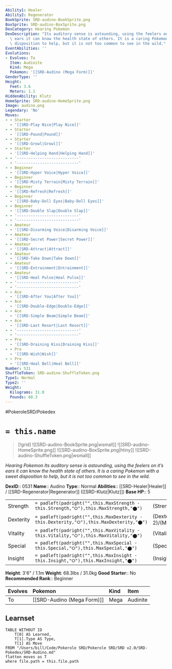 ```yaml
---
Ability1: Healer
Ability2: Regenerator
BookSprite: SRD-audino-BookSprite.png
BoxSprite: SRD-audino-BoxSprite.png
DexCategory: Hearing Pokemon
DexDescription: "Its auditory sense is astounding, using the feelers on it\u2019s\
  \ ears it can know the health state of others. It is a caring Pokemon with a sweet\
  \ disposition to help, but it is not too common to see in the wild."
EventAbilities: ''
Evolutions:
- Evolves: To
  Item: Audinite
  Kind: Mega
  Pokemon: '[[SRD-Audino (Mega Form)]]'
GenderType: ''
Height:
  Feet: 3.6
  Meters: 1.1
HiddenAbility: Klutz
HomeSprite: SRD-audino-HomeSprite.png
Image: audino.png
Legendary: 'No'
Moves:
- - Starter
  - '[[SRD-Play Nice|Play Nice]]'
- - Starter
  - '[[SRD-Pound|Pound]]'
- - Starter
  - '[[SRD-Growl|Growl]]'
- - Starter
  - '[[SRD-Helping Hand|Helping Hand]]'
- - '---------------------------'
  - '---------------------------'
- - Beginner
  - '[[SRD-Hyper Voice|Hyper Voice]]'
- - Beginner
  - '[[SRD-Misty Terrain|Misty Terrain]]'
- - Beginner
  - '[[SRD-Refresh|Refresh]]'
- - Beginner
  - '[[SRD-Baby-Doll Eyes|Baby-Doll Eyes]]'
- - Beginner
  - '[[SRD-Double Slap|Double Slap]]'
- - '---------------------------'
  - '---------------------------'
- - Amateur
  - '[[SRD-Disarming Voice|Disarming Voice]]'
- - Amateur
  - '[[SRD-Secret Power|Secret Power]]'
- - Amateur
  - '[[SRD-Attract|Attract]]'
- - Amateur
  - '[[SRD-Take Down|Take Down]]'
- - Amateur
  - '[[SRD-Entrainment|Entrainment]]'
- - Amateur
  - '[[SRD-Heal Pulse|Heal Pulse]]'
- - '---------------------------'
  - '---------------------------'
- - Ace
  - '[[SRD-After You|After You]]'
- - Ace
  - '[[SRD-Double-Edge|Double-Edge]]'
- - Ace
  - '[[SRD-Simple Beam|Simple Beam]]'
- - Ace
  - '[[SRD-Last Resort|Last Resort]]'
- - '---------------------------'
  - '---------------------------'
- - Pro
  - '[[SRD-Draining Kiss|Draining Kiss]]'
- - Pro
  - '[[SRD-Wish|Wish]]'
- - Pro
  - '[[SRD-Heal Bell|Heal Bell]]'
Number: 531
ShuffleToken: SRD-audino-ShuffleToken.png
Type1: Normal
Type2: ''
Weight:
  Kilograms: 31.0
  Pounds: 68.3
---
```


#PokeroleSRD/Pokedex

# `= this.name`

> [!grid]
> ![[SRD-audino-BookSprite.png|wsmall]]
> ![[SRD-audino-HomeSprite.png]]
> ![[SRD-audino-BoxSprite.png|htiny]]
> ![[SRD-audino-ShuffleToken.png|wsmall]]


*Hearing Pokemon*
*Its auditory sense is astounding, using the feelers on it’s ears it can know the health state of others. It is a caring Pokemon with a sweet disposition to help, but it is not too common to see in the wild.*

**DexID**:: 0531
**Name**:: Audino
**Type**:: Normal
**Abilities**:: [[SRD-Healer|Healer]] / [[SRD-Regenerator|Regenerator]] ([[SRD-Klutz|Klutz]])
**Base HP**:: 5

|           |                                                                                        |                                          |
| --------- | -------------------------------------------------------------------------------------- | ---------------------------------------- |
| Strength  | `= padleft(padright("",this.MaxStrength - this.Strength,"⭘"),this.MaxStrength,"⬤")`    | (Strength::2)/(MaxStrength::4)   |
| Dexterity | `= padleft(padright("",this.MaxDexterity - this.Dexterity,"⭘"),this.MaxDexterity,"⬤")` | (Dexterity:: 2)/(MaxDexterity::4) |
| Vitality  | `= padleft(padright("",this.MaxVitality - this.Vitality,"⭘"),this.MaxVitality,"⬤")`    | (Vitality::2)/(MaxVitality::5)   |
| Special   | `= padleft(padright("",this.MaxSpecial - this.Special,"⭘"),this.MaxSpecial,"⬤")`       | (Special::2)/(MaxSpecial::4)     |
| Insight   | `= padleft(padright("",this.MaxInsight - this.Insight,"⭘"),this.MaxInsight,"⬤")`       | (Insight::2)/(MaxInsight::5)     |

**Height**: 3'6" / 1.1m
**Weight**: 68.3lbs / 31.0kg
**Good Starter**:: No
**Recommended Rank**:: Beginner

| Evolves   | Pokemon                    | Kind   | Item     |
|:----------|:---------------------------|:-------|:---------|
| To        | [[SRD-Audino (Mega Form)]] | Mega   | Audinite |

## Learnset

```dataview
TABLE WITHOUT ID
    T[0] AS Learned,
    T[1].Type AS Type,
    T[1] AS Move
FROM "/Users/bill/Code/Pokerole SRD/Pokerole SRD/SRD v2.0/SRD-Pokedex/SRD-Audino.md"
flatten moves as T
where file.path = this.file.path
```

